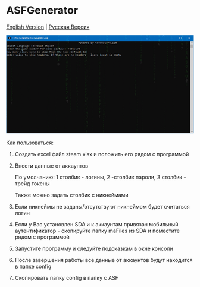 # ASFGenerator
[English Version](README.en.md) | [Русская Версия](README.md)

![Icon](https://github.com/Riddler2077/ASFGenerator/blob/master/Logo.png?raw=true)

Как пользоваться:

1. Создать excel файл steam.xlsx и положить его рядом с программой
2. Внести данные от аккаунтов
   
   По умолчанию: 1 столбик - логины, 2 -столбик пароли, 3 столбик - трейд токены
   
   Также можно задать столбик с никнеймами
3. Если никнеймы не заданы/отсутствуют никнеймом будет считаться логин 
4. Если у Вас установлен SDA и к аккаунтам привязан мобильный аутентификатор - скопируйте папку maFiles из SDA и поместите рядом с программой
5. Запустите программу и следуйте подсказкам в окне консоли
6. После завершения работы все данные от аккаунтов будут находится в папке config
7. Скопировать папку config в папку с ASF
